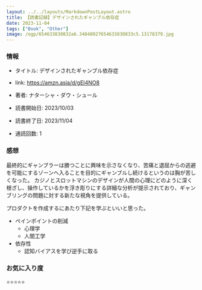 ```yaml
---
layout: ../../layouts/MarkdownPostLayout.astro
title: 【読書記録】デザインされたギャンブル依存症
date: 2023-11-04
tags: ["Book", "Other"]
image: /ogp/654633830832a6.34848927654633830833c5.13178379.jpg
---
```


### 情報
- タイトル: デザインされたギャンブル依存症
- link: https://amzn.asia/d/gEI4NO8
- 著者: ナターシャ・ダウ・シュール

- 読書開始日: 2023/10/03
- 読書終了日: 2023/11/04
- 通読回数: 1

### 感想
最終的にギャンブラーは勝つことに興味を示さなくなり、苦痛と退屈からの逃避を可能にするゾーンへ入ることを目的にギャンブルし続けるというのは胸が苦しくなった。
カジノとスロットマシンのデザインが人間の心理にどのように深く根ざし、操作しているかを浮き彫りにする詳細な分析が提示されており、ギャンブリングの問題に対する新たな視角を提供している。

プロダクトを作成するにあたり下記を学ぶといいと思った。
- ペインポイントの削減
    - 心理学
    - 人間工学
- 依存性
    - 認知バイアスを学び逆手に取る

### お気に入り度
⭐️⭐️⭐️⭐️⭐️